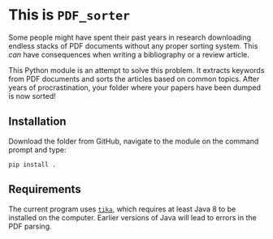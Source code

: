# This is **`PDF_sorter`**

Some people might have spent their past years in research downloading endless stacks of PDF documents without any proper sorting system. This *can* have consequences when writing a bibliography or a review article.

This Python module is an attempt to solve this problem. It extracts keywords from PDF documents and sorts the articles based on common topics. After years of procrastination, your folder where your papers have been dumped is now sorted!

## Installation

Download the folder from GitHub, navigate to the module on the command prompt and type:

```
pip install .
```

## Requirements

The current program uses [`tika`](https://github.com/chrismattmann/tika-python), which requires at least Java 8 to be installed on the computer. Earlier versions of Java will lead to errors in the PDF parsing.